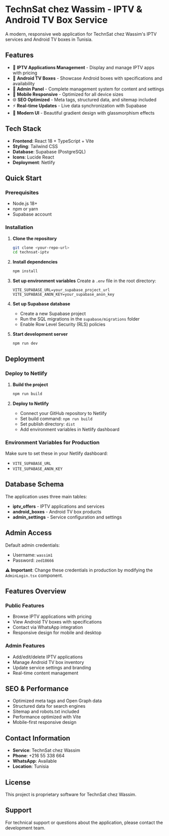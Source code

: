 # TechnSat chez Wassim - IPTV & Android TV Box Service

A modern, responsive web application for TechnSat chez Wassim's IPTV services and Android TV boxes in Tunisia.

## Features

- 🎥 **IPTV Applications Management** - Display and manage IPTV apps with pricing
- 📱 **Android TV Boxes** - Showcase Android boxes with specifications and availability
- 🔧 **Admin Panel** - Complete management system for content and settings
- 📱 **Mobile Responsive** - Optimized for all device sizes
- 🌐 **SEO Optimized** - Meta tags, structured data, and sitemap included
- ⚡ **Real-time Updates** - Live data synchronization with Supabase
- 🎨 **Modern UI** - Beautiful gradient design with glassmorphism effects

## Tech Stack

- **Frontend**: React 18 + TypeScript + Vite
- **Styling**: Tailwind CSS
- **Database**: Supabase (PostgreSQL)
- **Icons**: Lucide React
- **Deployment**: Netlify

## Quick Start

### Prerequisites

- Node.js 18+ 
- npm or yarn
- Supabase account

### Installation

1. **Clone the repository**
   ```bash
   git clone <your-repo-url>
   cd technsat-iptv
   ```

2. **Install dependencies**
   ```bash
   npm install
   ```

3. **Set up environment variables**
   Create a `.env` file in the root directory:
   ```env
   VITE_SUPABASE_URL=your_supabase_project_url
   VITE_SUPABASE_ANON_KEY=your_supabase_anon_key
   ```

4. **Set up Supabase database**
   - Create a new Supabase project
   - Run the SQL migrations in the `supabase/migrations` folder
   - Enable Row Level Security (RLS) policies

5. **Start development server**
   ```bash
   npm run dev
   ```

## Deployment

### Deploy to Netlify

1. **Build the project**
   ```bash
   npm run build
   ```

2. **Deploy to Netlify**
   - Connect your GitHub repository to Netlify
   - Set build command: `npm run build`
   - Set publish directory: `dist`
   - Add environment variables in Netlify dashboard

### Environment Variables for Production

Make sure to set these in your Netlify dashboard:
- `VITE_SUPABASE_URL`
- `VITE_SUPABASE_ANON_KEY`

## Database Schema

The application uses three main tables:

- **iptv_offers** - IPTV applications and services
- **android_boxes** - Android TV box products
- **admin_settings** - Service configuration and settings

## Admin Access

Default admin credentials:
- Username: `wassim1`
- Password: `zed18666`

**⚠️ Important**: Change these credentials in production by modifying the `AdminLogin.tsx` component.

## Features Overview

### Public Features
- Browse IPTV applications with pricing
- View Android TV boxes with specifications
- Contact via WhatsApp integration
- Responsive design for mobile and desktop

### Admin Features
- Add/edit/delete IPTV applications
- Manage Android TV box inventory
- Update service settings and branding
- Real-time content management

## SEO & Performance

- Optimized meta tags and Open Graph data
- Structured data for search engines
- Sitemap and robots.txt included
- Performance optimized with Vite
- Mobile-first responsive design

## Contact Information

- **Service**: TechnSat chez Wassim
- **Phone**: +216 55 338 664
- **WhatsApp**: Available
- **Location**: Tunisia

## License

This project is proprietary software for TechnSat chez Wassim.

## Support

For technical support or questions about the application, please contact the development team.
